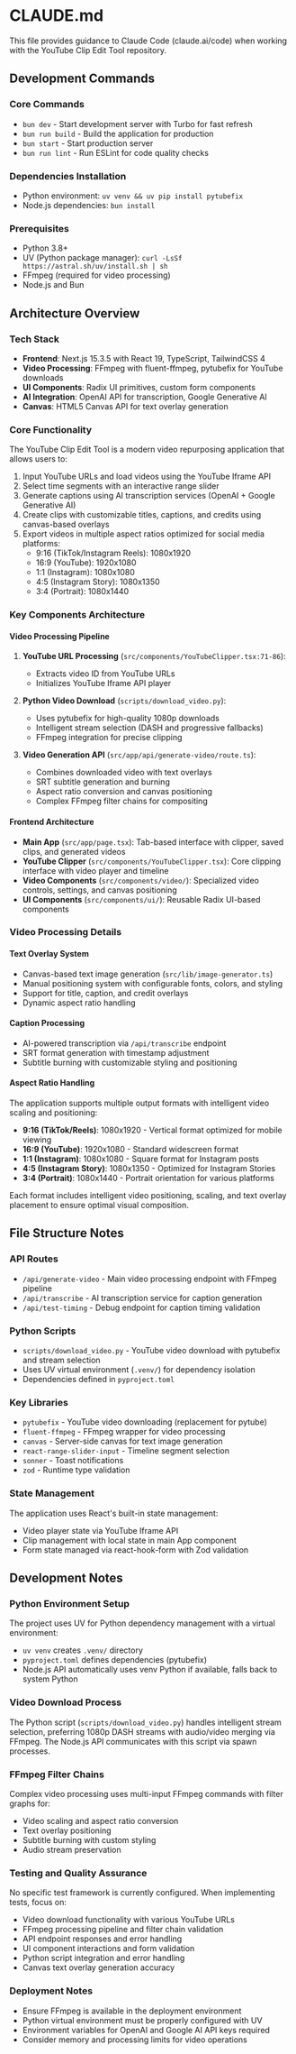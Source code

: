 # CLAUDE.md

This file provides guidance to Claude Code (claude.ai/code) when working with the YouTube Clip Edit Tool repository.

## Development Commands

### Core Commands
- `bun dev` - Start development server with Turbo for fast refresh
- `bun run build` - Build the application for production
- `bun start` - Start production server
- `bun run lint` - Run ESLint for code quality checks

### Dependencies Installation
- Python environment: `uv venv && uv pip install pytubefix`
- Node.js dependencies: `bun install`

### Prerequisites
- Python 3.8+ 
- UV (Python package manager): `curl -LsSf https://astral.sh/uv/install.sh | sh`
- FFmpeg (required for video processing)
- Node.js and Bun

## Architecture Overview

### Tech Stack
- **Frontend**: Next.js 15.3.5 with React 19, TypeScript, TailwindCSS 4
- **Video Processing**: FFmpeg with fluent-ffmpeg, pytubefix for YouTube downloads
- **UI Components**: Radix UI primitives, custom form components
- **AI Integration**: OpenAI API for transcription, Google Generative AI
- **Canvas**: HTML5 Canvas API for text overlay generation

### Core Functionality
The YouTube Clip Edit Tool is a modern video repurposing application that allows users to:
1. Input YouTube URLs and load videos using the YouTube Iframe API
2. Select time segments with an interactive range slider
3. Generate captions using AI transcription services (OpenAI + Google Generative AI)
4. Create clips with customizable titles, captions, and credits using canvas-based overlays
5. Export videos in multiple aspect ratios optimized for social media platforms:
   - 9:16 (TikTok/Instagram Reels): 1080x1920
   - 16:9 (YouTube): 1920x1080
   - 1:1 (Instagram): 1080x1080
   - 4:5 (Instagram Story): 1080x1350
   - 3:4 (Portrait): 1080x1440

### Key Components Architecture

#### Video Processing Pipeline
1. **YouTube URL Processing** (`src/components/YouTubeClipper.tsx:71-86`):
   - Extracts video ID from YouTube URLs
   - Initializes YouTube Iframe API player

2. **Python Video Download** (`scripts/download_video.py`):
   - Uses pytubefix for high-quality 1080p downloads
   - Intelligent stream selection (DASH and progressive fallbacks)
   - FFmpeg integration for precise clipping

3. **Video Generation API** (`src/app/api/generate-video/route.ts`):
   - Combines downloaded video with text overlays
   - SRT subtitle generation and burning
   - Aspect ratio conversion and canvas positioning
   - Complex FFmpeg filter chains for compositing

#### Frontend Architecture
- **Main App** (`src/app/page.tsx`): Tab-based interface with clipper, saved clips, and generated videos
- **YouTube Clipper** (`src/components/YouTubeClipper.tsx`): Core clipping interface with video player and timeline
- **Video Components** (`src/components/video/`): Specialized video controls, settings, and canvas positioning
- **UI Components** (`src/components/ui/`): Reusable Radix UI-based components

### Video Processing Details

#### Text Overlay System
- Canvas-based text image generation (`src/lib/image-generator.ts`)
- Manual positioning system with configurable fonts, colors, and styling
- Support for title, caption, and credit overlays
- Dynamic aspect ratio handling

#### Caption Processing
- AI-powered transcription via `/api/transcribe` endpoint
- SRT format generation with timestamp adjustment
- Subtitle burning with customizable styling and positioning

#### Aspect Ratio Handling
The application supports multiple output formats with intelligent video scaling and positioning:
- **9:16 (TikTok/Reels)**: 1080x1920 - Vertical format optimized for mobile viewing
- **16:9 (YouTube)**: 1920x1080 - Standard widescreen format
- **1:1 (Instagram)**: 1080x1080 - Square format for Instagram posts
- **4:5 (Instagram Story)**: 1080x1350 - Optimized for Instagram Stories
- **3:4 (Portrait)**: 1080x1440 - Portrait orientation for various platforms

Each format includes intelligent video positioning, scaling, and text overlay placement to ensure optimal visual composition.

## File Structure Notes

### API Routes
- `/api/generate-video` - Main video processing endpoint with FFmpeg pipeline
- `/api/transcribe` - AI transcription service for caption generation
- `/api/test-timing` - Debug endpoint for caption timing validation

### Python Scripts
- `scripts/download_video.py` - YouTube video download with pytubefix and stream selection
- Uses UV virtual environment (`.venv/`) for dependency isolation
- Dependencies defined in `pyproject.toml`

### Key Libraries
- `pytubefix` - YouTube video downloading (replacement for pytube)
- `fluent-ffmpeg` - FFmpeg wrapper for video processing
- `canvas` - Server-side canvas for text image generation
- `react-range-slider-input` - Timeline segment selection
- `sonner` - Toast notifications
- `zod` - Runtime type validation

### State Management
The application uses React's built-in state management:
- Video player state via YouTube Iframe API
- Clip management with local state in main App component
- Form state managed via react-hook-form with Zod validation

## Development Notes

### Python Environment Setup
The project uses UV for Python dependency management with a virtual environment:
- `uv venv` creates `.venv/` directory
- `pyproject.toml` defines dependencies (pytubefix)
- Node.js API automatically uses venv Python if available, falls back to system Python

### Video Download Process
The Python script (`scripts/download_video.py`) handles intelligent stream selection, preferring 1080p DASH streams with audio/video merging via FFmpeg. The Node.js API communicates with this script via spawn processes.

### FFmpeg Filter Chains
Complex video processing uses multi-input FFmpeg commands with filter graphs for:
- Video scaling and aspect ratio conversion
- Text overlay positioning
- Subtitle burning with custom styling
- Audio stream preservation

### Testing and Quality Assurance
No specific test framework is currently configured. When implementing tests, focus on:
- Video download functionality with various YouTube URLs
- FFmpeg processing pipeline and filter chain validation
- API endpoint responses and error handling
- UI component interactions and form validation
- Python script integration and error handling
- Canvas text overlay generation accuracy

### Deployment Notes
- Ensure FFmpeg is available in the deployment environment
- Python virtual environment must be properly configured with UV
- Environment variables for OpenAI and Google AI API keys required
- Consider memory and processing limits for video operations